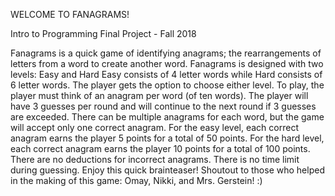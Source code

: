 WELCOME TO FANAGRAMS!

Intro to Programming Final Project - Fall 2018

Fanagrams is a quick game of identifying anagrams; the rearrangements of letters from a word to create another word.
Fanagrams is designed with two levels: Easy and Hard
Easy consists of 4 letter words while Hard consists of 6 letter words. The player gets the option to choose either level.
To play, the player must think of an anagram per word (of ten words). The player will have 3 guesses per round and will continue to the next round if 3 guesses are exceeded.
There can be multiple anagrams for each word, but the game will accept only one correct anagram. 
For the easy level, each correct anagram earns the player 5 points for a total of 50 points.
For the hard level, each correct anagram earns the player 10 points for a total of 100 points.
There are no deductions for incorrect anagrams.
There is no time limit during guessing.
Enjoy this quick brainteaser!
Shoutout to those who helped in the making of this game: Omay, Nikki, and Mrs. Gerstein! :)
